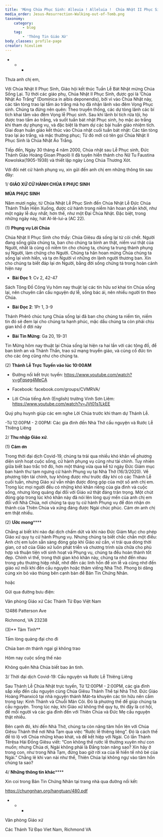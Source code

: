 ```yaml
---
title: 'Mừng Chúa Phục Sinh: Alleuia ! Alleluia !  Chúa Nhật II Phục Sinh'
media_order: Jesus-Resurrection-Walking-out-of-Tomb.png
taxonomy:
    category:
        - blog
    tag:
        - 'Thông Tin Giáo Xứ'
body_classes: profile-page
creator: hieuliem
---
```


+ + + 

 

Thưa anh chị em,

 

Với Chúa Nhật II Phục Sinh, Giáo hội kết thúc Tuần Lễ Bát Nhật mừng Chúa Sống Lại. Từ thời các giáo phụ, Chúa Nhật II Phục Sinh, được gọi là ’Chúa Nhật Áo Trắng” (Dominica in albis deponendis), bởi vì vào Chúa Nhật này, các tân tòng trao lại tấm áo trắng mà họ đã nhận lãnh vào đêm Vọng Phục sinh. Chúng ta đừng nên quên: Theo truyền thống, các dự tòng lãnh các bí tích khai tâm vào đêm Vọng lễ Phục sinh. Sau khi lãnh bí tích rửa tội, họ được trao tấm áo trắng, và suốt tuần bát nhật Phục sinh, họ mặc áo trắng khi tham dự phụng vụ, và đặc biệt là tham dự các bài huấn giáo nhiệm tích. Giai đoạn huấn giáo kết thúc vào Chúa nhật cuối tuần bát nhật: Các tân tòng trao lại áo trắng, và mặc thường phục; Từ đó mới có tên gọi Chúa Nhật II Phục Sinh là Chúa Nhật Áo Trắng.

 

Tiếp đến, Ngày 30 tháng 4 năm 2000,  Chúa nhật sau Lễ Phục sinh, Đức Thánh Giáo Hoàng Gioan Phaolô II đã tuyên hiển thánh cho Nữ Tu Faustina Kowolska(1905-1938) và thiết lập ngày Lòng Chúa Thương Xót.

 

Với đôi nét cử hành phụng vụ, xin gửi đến anh chị em những thông tin sau đây:

 

1/ **GIÁO XỨ CỬ HÀNH CHÚA II PHỤC SINH**

 

**MÙA PHỤC SINH**

Năm mươi ngày, từ Chúa Nhật Lễ Phục Sinh đến Chúa Nhật Lễ Đức Chúa Thánh Thần Hiện Xuống, được cử hành trong niềm hân hoan phấn khởi, như một ngày lễ duy nhất; hơn thế, như một Đại Chúa Nhật. Đặc biệt, trong những ngày này, hát Al-lê-lui-a (AC 22).

 

(1) **Phụng vụ Lời Chúa**

 

Chúa Nhật II Phục Sinh cho thấy: Chúa Giêsu đã sống lại từ cõi chết. Người đang sống giữa chúng ta, ban cho chúng ta bình an thật, niềm vui thật của Người, nhất là củng cố niềm tin cho chúng ta, chúng ta trung thành phụng sự Người, làm chứng cho Người. Chúng ta hân hoan mừng Chúa chúng ta sống lại vinh hiển, và tạ ơn Người vì những ơn lành người thương ban. Xin cho chúng ta biết đáp lại ơn Người, bằng đời sống chứng tá trong hoàn cảnh hiện nay

 

- **Bài Ðọc 1**: Cv 2, 42-47

Sách Tông Ðồ Công Vụ hôm nay thuật lại các tín hữu sơ khai tin Chúa sống lại, nên chuyên cần cầu nguyện dự lễ, sống bác ái, nên nhiều người tin theo Chúa.

 

- **Bài Ðọc 2**: 1Pr 1, 3-9

Thánh Phêrô chúc tụng Chúa sống lại đã ban cho chúng ta niềm tin, niềm tin đó sẽ đem lại cho chúng ta hạnh phúc, mặc dầu chúng ta còn phải chịu gian khổ ở đời này

 

- **Bài Tin Mừng**: Ga 20, 19-31

Tin Mừng hôm nay thuật lại Chúa sống lại hiện ra hai lần với các tông đồ, để ban bình an và Thánh Thần, trao sứ mạng truyền giáo, và củng cố đức tin cho các ông cũng như cho chúng ta.

 

(2) **Thánh Lễ Trực Tuyến vào lúc 10:00AM**

  

- Đường nối kết trực tuyến: https://www.youtube.com/watch?v=gFqseg4MeCA

- Facebook:  facebook.com/groups/CVMRVA/

- Lời Chúa tiếng Anh (English) trường Vinh Sơn Liêm:  https://www.youtube.com/watch?v=JVt01s1LkEE 

Quý phụ huynh giúp các em nghe Lời Chúa trước khi tham dự Thánh Lễ.

-Từ 12:00PM - 2:00PM: Các gia đình đến Nhà Thờ cầu nguyện và Rước Lễ Thiêng Liêng

 

2/ **Thu nhập Giáo xứ**.

 

(1) **Cám ơn**

 

Trong thời đại dịch Covid-19, chúng ta trải qua nhiều khó khăn về phương diện sinh hoạt cuộc sống, cử hành phụng vụ cũng như tài chính. Tuy nhiên giữa biết bao trắc trở đó, hơn một tháng vừa qua kể từ ngày Đức Giám mục ban hành thư tạm ngưng cử hành Phụng vụ tại Nhà Thờ (16/3/2020).  Về phương tiện tài chính, tuy không được như trước đây khi có các Thánh Lễ cuối tuần, nhưng Giáo xứ vẫn nhận được đóng góp của một số anh chị em. Trong lúc mọi người đều có những khó khăn riêng của gia đình và cuộc sống, nhưng lòng quảng đại đối với Giáo xứ thật đáng trân trọng. Một chút đóng góp trong lúc khó khăn này đã nói lên lòng quý mến của anh chị em đối với Nhà Chúa, nơi chúng ta quy tụ cử hành Phụng vụ để đón nhận ơn thánh của Thiên Chúa và xứng đáng được Ngài chúc phúc. Cám ơn anh chị em thật nhiều. 

 

 

(2) **Ước mong******

 

Chẳng ai biết khi nào đại dịch chấm dứt và khi nào Đức Giám Mục cho phép Giáo xứ quy tụ cử hành Phụng vụ. Nhưng chúng ta biết chắc chắn một điều: Anh chị em luôn sẵn sàng đóng góp khi Giáo xứ cần, vì trải qua dòng thời gian, cơ sở của Giáo xứ luôn phát triển và chương trình sửa chữa cho phù hợp và thuận tiện với sinh hoạt và Phụng vụ, chúng ta đều hoàn thành tốt đẹp. Chính vì thế, trong thời gian khó khăn này, chúng ta nhớ đến nhau trong yêu thương hiệp nhất, nhớ đến các linh hồn để xin lễ và cũng nhớ đến giáo xứ mỗi khi đến cầu nguyện hoặc thăm viếng Nhà Thờ. Phong bì dâng cúng xin bỏ vào thùng bên cạnh bàn để Bản Tin Chứng Nhân.



hoặc 



Gửi qua đường bưu điện:

Văn phòng Giáo xứ Các Thánh Tử Đạo Việt Nam

12486 Patterson Ave

Richmond, VA 23238

 

(3)** Tâm Tình**



Tấm lòng quảng đại cho đi

Chúa ban ơn thánh ngại gì không trao

Hôm nay cuộc sống thế nào

Không quên Nhà Chúa biết bao ân tình.

 

 

3/ Thời đại dịch Covid-19: Cầu nguyện và Rước Lễ Thiêng Liêng

 

Sau Thánh Lễ Chúa Nhật trực tuyến, Từ 12:00PM - 2:00PM, các gia đình sắp xếp đến cầu nguyện cùng Chúa Giêsu Thánh Thể tại Nhà Thờ. Đức Giáo Hoàng Phanxicô tại nhà nguyện thánh Mát–ta khuyên các tín hữu nên  cầm trong tay: Kinh Thánh và Chuỗi Mân Côi. Đó là phương thế để giúp chúng ta cầu nguyện. Trong lúc này, khi Giáo xứ không thể quy tụ, thì đây là cơ hội, để mỗi người và các gia đình đến với Thiên Chúa và Đức Mẹ cầu nguyện thật nhiều. 

 

Bên cạnh đó, khi đến Nhà Thờ, chúng ta còn nâng tâm hồn lên với Chúa Giêsu Thánh thể nơi Nhà Tạm qua việc “Rước lễ thiêng liêng”. Đó là cách thế để tỏ lộ với Chúa những khao khát, và để kết hiệp với Ngài. Có lần Thánh Têrêsa Hài Đồng Giêsu viết: “Con không thể rước lễ thường xuyên như con muốn; nhưng Chúa ơi, Ngài không phải là Đấng toàn năng sao? Xin hãy ở trong con, như trong Nhà Tạm, đừng bao giờ rời xa của lễ hiến tế nhỏ bé của Ngài.” Chẳng lẽ khi van nài như thế, Thiên Chúa lại không ngự vào tâm hồn chúng ta  sao?

 

4/ **Những thông tin khác******



Xin coi trong Bản Tin Chứng Nhân tại trang nhà qua đường nối kết:

https://chungnhan.org/hangtuan/480.pdf

 

 

+ + +

 

Văn phòng Giáo xứ


Các Thánh Tử Đạo Viet Nam, Richmond VA